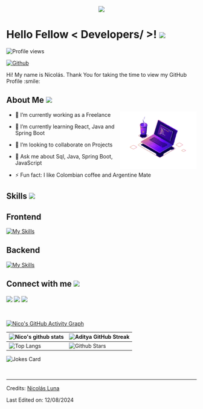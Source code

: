 <p align="center">
    <img width="200" src="https://files.oaiusercontent.com/file-TLcHukeLRCW4IycTLOxV84Hw?se=2024-08-13T02%3A07%3A59Z&sp=r&sv=2023-11-03&sr=b&rscc=max-age%3D604800%2C%20immutable%2C%20private&rscd=attachment%3B%20filename%3D02aad843-e5de-4af0-95c0-191bdf81e110.webp&sig=dHimdcegUCAVoW6uvJiif3TdVQOXJy7A6tt9tmU/x0k%3D">
</p>

<h1> Hello Fellow < Developers/ >! <img src = "https://raw.githubusercontent.com/MartinHeinz/MartinHeinz/master/wave.gif" width = 30px> </h1>
<p align='center'>
</p>


![Profile views](https://komarev.com/ghpvc/?username=nicoluna319&color=blue)

[![Github](https://img.shields.io/github/followers/nicoluna319?label=Follow&style=social)](https://github.com/nicoluna319)

<div size='20px'> Hi! My name is Nicolás. Thank You for taking the time to view my GitHub Profile :smile: 
</div>

<h2> About Me <img src = "https://media0.giphy.com/media/KDDpcKigbfFpnejZs6/giphy.gif?cid=ecf05e47oy6f4zjs8g1qoiystc56cu7r9tb8a1fe76e05oty&rid=giphy.gif" width = 100px></h2>

<img width="40%" align="right" alt="Github" src="img/computer.png" />

- 🔭 I’m currently working as a Freelance
  
- 🌱 I’m currently learning React, Java and Spring Boot
  
- 👯 I’m looking to collaborate on Projects
  
- 💬 Ask me about Sql, Java, Spring Boot, JavaScript
  
- ⚡ Fun fact: I like Colombian  coffee and Argentine Mate

<h2> Skills <img src = "https://media2.giphy.com/media/QssGEmpkyEOhBCb7e1/giphy.gif?cid=ecf05e47a0n3gi1bfqntqmob8g9aid1oyj2wr3ds3mg700bl&rid=giphy.gif" width = 32px> </h2>

<h2>Frontend</h2>

[![My Skills](https://skillicons.dev/icons?i=js,html,css,react,ai,figma,tailwind,bootstrap,xd)](https://skillicons.dev)
<h2>Backend</h2>

[![My Skills](https://skillicons.dev/icons?i=java,spring,mysql,postman,git,linux)](https://skillicons.dev)


<h2> Connect with me <img src='https://raw.githubusercontent.com/ShahriarShafin/ShahriarShafin/main/Assets/handshake.gif' width="100px"> </h2>
<a href = 'https://www.linkedin.com/in/nicolas-luna-romero-199bab1b6/'> <img width = '32px' align= 'center' src="https://raw.githubusercontent.com/rahulbanerjee26/githubAboutMeGenerator/main/icons/linked-in-alt.svg"/></a> 
<a href = 'https://nicolaslunabeta.netlify.app/'> <img width = '32px' align= 'center' src="https://raw.githubusercontent.com/rahulbanerjee26/githubAboutMeGenerator/main/icons/portfolio.png"/></a> 
<a href = 'https://github.com/nicoluna319'> <img width = '32px' align= 'center' src="https://raw.githubusercontent.com/rahulbanerjee26/githubAboutMeGenerator/main/icons/github.svg"/></a>
  
<br>
<br>
  <br>

[![Nico's GitHub Activity Graph](https://github-readme-activity-graph.vercel.app/graph?username=nicoluna319&theme=react-dark)](https://github.com/ashutosh00710/github-readme-activity-graph)

| ![Nico's github stats](https://github-readme-stats.vercel.app/api?username=nicoluna319&show_icons=true&theme=tokyonight) | ![Aditya GitHub Streak](https://github-readme-streak-stats.herokuapp.com/?user=nicoluna319&theme=tokyonight) |
| --- | --- |
| ![Top Langs](https://github-readme-stats.vercel.app/api/top-langs/?username=nicoluna319&theme=tokyonight) | ![Github Stars](https://github-readme-stats.vercel.app/api?username=nicoluna319&show_icons=true&locale=en&count_private=true&hide_rank=true&custom_title=My%20GitHub%20Stats&disable_animations=true&theme=tokyonight) |

![Jokes Card](https://readme-jokes.vercel.app/api?theme=tokyonight)


<br>


-----
Credits: [Nicolás Luna](https://github.com/nicoluna319)

Last Edited on: 12/08/2024